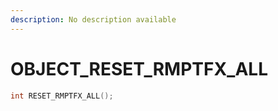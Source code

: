 ```yaml
---
description: No description available 
---
```


# OBJECT\_RESET_RMPTFX_ALL

```cpp
int RESET_RMPTFX_ALL();
```